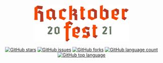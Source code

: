 <p align="center">
    <img src="image/logo.svg" alt="Hacktoberfest-2020 Logo" width="300">
</p>
<p align="center">
    <a href="https://github.com/digitalocean/hacktoberfest/stargazers"><img alt="GitHub stars" src="https://img.shields.io/github/stars/Dibyajit-Mohanty
/
HackOctober_Carnival
"></a>
    <a href="https://github.com/digitalocean/hacktoberfest/issues"><img alt="GitHub issues" src="https://img.shields.io/github/issues/Dibyajit-Mohanty
/
HackOctober_Carnival
"></a>
    <a href="https://github.com/digitalocean/hacktoberfest/network"><img alt="GitHub forks" src="https://img.shields.io/github/forks/Dibyajit-Mohanty
/
HackOctober_Carnival
"></a>
    <a href="#"><img alt="GitHub language count" src="https://img.shields.io/github/languages/count/HacOkars/Hacktoberfest-2021"></a>
    <a href="https://github.com/digitalocean/hacktoberfest/search?l=ruby"><img alt="GitHub top language"src="https://img.shields.io/github/languages/top/Dibyajit-Mohanty
/
HackOctober_Carnival
"></a>
    <br>

